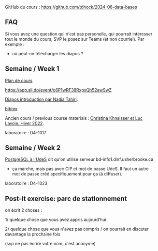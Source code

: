 GitHub du cours : https://github.com/tdhock/2024-08-data-bases

## FAQ

Si vous avez une question qui n'est pas personelle, qui pourrait
intéresser tout le monde du cours, SVP le posez sur Teams (et non
courriel). Par exemple :

* où peut-on télécharger les diapos ? 

## Semaine / Week 1

[Plan de cours](https://plandecours.dinf.usherbrooke.ca/pdc/2024-3/IFT187/0/)

https://app.sli.do/event/o6P1wRF38RxpxQh52awSwZ

[Diapos introduction par Nadia Tahiri](week1-bib/IFT187_Tahiri_Cours_Introduction_aux_SGBD.pdf).

[bibtex](week1-bib)

Ancien cours / previous course materials : [Christina Khnaisser et Luc Lavoie, Hiver 2022](https://llavoie.espaceweb.usherbrooke.ca/llavoie/enseignement/IFT187/).

laboratoire : D4-1017

## Semaine / Week 2

[PostgreSQL à l'UdeS](https://www.usherbrooke.ca/informatique/etudiants-actuels/logiciels-services-outils/postgresql) dit qu'on utilise serveur bd-info1.dinf.usherbrooke.ca 
* ça marche, mais pas avec CIP et mot de passe UdeS. Il faut un autre mot de passe créé specifiquement pour ça (à diffuser).

laboratoire : D4-1023

## Post-it exercise: parc de stationnement

on écrit 2 choses :

1/ quelque chose que vous avez appris aujourd'hui

2/ quelque chose que vous n'avez pas compris / on pourrait en discuter davantage la prochaine fois

(svp ne pas écrire votre nom, c'est anonyme)



